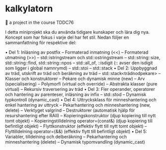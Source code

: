 # kalkylatorn
🧮 a project in the course TDDC76


I detta miniprojekt ska du använda tidigare kunskaper och lära dig̣ nya. Koncept som har fokus i varje del har fet stil. Nedan följer en sammanfattning för respektive del:

• Del 1: Inläsning av postfix
– Formaterad inmatning (<<)
– Formaterad utmatning (>>)
– std::istringstream och std::ostringstream
– std::string::size, std::string::find, std::string::npos
– std::all_of, ::isdigit (:: avser den isdigit som ligger i global namnrymd) – std::stoi
– std::stack<int>
• Del 2: Uppbyggnad av träd, utskrift av träd och beräkning av träd
– std::stack<trädnodpekare>
– Klasser och konstruktorer
– Pekare och dynamisk minne (new) – Arv (specialisering)
– Polymorfi (virtual och override)
– Abstrakta klasser (pure virtual)
– Rekursiv traversering av träd
• Del 3: Fler operander, operatorer och hantering av parenteser, inläsning av infix
– std::stod
– Dynamisk typkontroll (dynamic_cast)
• Del 4: Uttrycksklass för minneshantering och enkel hantering av uttryck
– Pekarhantering och minneshantering (new, delete)
– Verktyget valgrind
– Destruktorer (automatisk hjälp för resurshantering efter RAII)
– Kopieringskonstruktor (djup kopiering till nytt tomt objekt)
– Kopieringstilldelning operator=(const&) (djup kopiering till befintligt objekt) – Flyttkonstruktor (effektiv flytt till nytt tomt objekt)
– Flyttilldelning operator=(&&) (effektiv flytt till befintligt objekt)
• Del 5: Variabler, tilldelning och delberäkning
– Pekarhantering och minneshantering (delete) – Dynamisk typomvandling (dynamic_cast)
